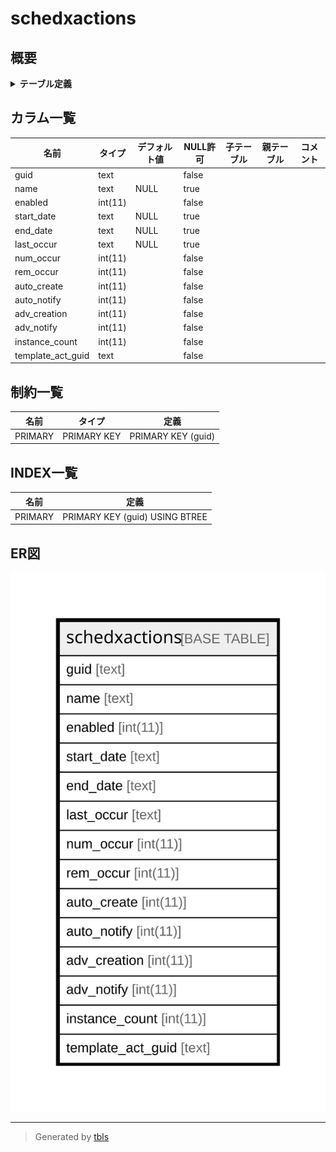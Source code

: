 # schedxactions

## 概要

<details>
<summary><strong>テーブル定義</strong></summary>

```sql
CREATE TABLE `schedxactions` (
  `guid` text NOT NULL,
  `name` text DEFAULT NULL,
  `enabled` int(11) NOT NULL,
  `start_date` text DEFAULT NULL,
  `end_date` text DEFAULT NULL,
  `last_occur` text DEFAULT NULL,
  `num_occur` int(11) NOT NULL,
  `rem_occur` int(11) NOT NULL,
  `auto_create` int(11) NOT NULL,
  `auto_notify` int(11) NOT NULL,
  `adv_creation` int(11) NOT NULL,
  `adv_notify` int(11) NOT NULL,
  `instance_count` int(11) NOT NULL,
  `template_act_guid` text NOT NULL,
  PRIMARY KEY (`guid`(255))
) ENGINE=InnoDB DEFAULT CHARSET=utf8mb4 COLLATE=utf8mb4_general_ci
```

</details>

## カラム一覧

| 名前                | タイプ     | デフォルト値       | NULL許可   | 子テーブル      | 親テーブル      | コメント     |
| ----------------- | ------- | ------------ | -------- | ---------- | ---------- | -------- |
| guid              | text    |              | false    |            |            |          |
| name              | text    | NULL         | true     |            |            |          |
| enabled           | int(11) |              | false    |            |            |          |
| start_date        | text    | NULL         | true     |            |            |          |
| end_date          | text    | NULL         | true     |            |            |          |
| last_occur        | text    | NULL         | true     |            |            |          |
| num_occur         | int(11) |              | false    |            |            |          |
| rem_occur         | int(11) |              | false    |            |            |          |
| auto_create       | int(11) |              | false    |            |            |          |
| auto_notify       | int(11) |              | false    |            |            |          |
| adv_creation      | int(11) |              | false    |            |            |          |
| adv_notify        | int(11) |              | false    |            |            |          |
| instance_count    | int(11) |              | false    |            |            |          |
| template_act_guid | text    |              | false    |            |            |          |

## 制約一覧

| 名前      | タイプ         | 定義                 |
| ------- | ----------- | ------------------ |
| PRIMARY | PRIMARY KEY | PRIMARY KEY (guid) |

## INDEX一覧

| 名前      | 定義                             |
| ------- | ------------------------------ |
| PRIMARY | PRIMARY KEY (guid) USING BTREE |

## ER図

![er](schedxactions.svg)

---

> Generated by [tbls](https://github.com/k1LoW/tbls)
